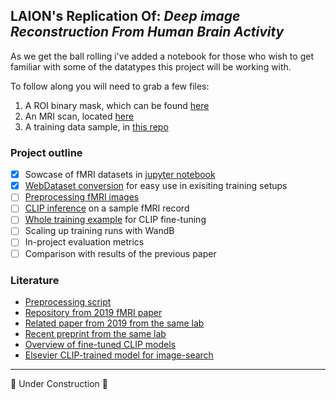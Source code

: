 LAION's Replication Of: *Deep image Reconstruction From Human Brain Activity*
---

As we get the ball rolling i've added a notebook for those who wish to get familiar with some of the datatypes this project will be working with. 

To follow along you will need to grab a few files:
1. A ROI binary mask, which can be found [here](https://openneuro.org/datasets/ds001506/versions/1.3.1/file-display/sourcedata:sub-01:anat:sub-01_mask_RH_HVC.nii.gz)
2. An MRI scan, located [here](https://openneuro.org/datasets/ds001506/versions/1.3.1/file-display/sub-01:ses-imagery01:anat:sub-01_ses-imagery01_inplaneT2.nii.gz)
3. A training data sample, in [this repo](https://github.com/KamitaniLab/DeepImageReconstruction/tree/master/data/fmri)

### Project outline
- [x] Sowcase of fMRI datasets in [jupyter notebook](fMRI_FileTypes.ipynb)
- [x] [WebDataset conversion](fMRI_h5_to_wds.ipynb) for easy use in exisiting training setups
- [ ] [Preprocessing fMRI images](https://github.com/KamitaniLab/End2EndDeepImageReconstruction/blob/master/end2end_create_lmdb.py)
- [ ] [CLIP inference](fMRI_CLIP_inference.ipynb) on a sample fMRI record
- [ ] [Whole training example](fMRI_CLIP_training.ipynb) for CLIP fine-tuning
- [ ] Scaling up training runs with WandB
- [ ] In-project evaluation metrics
- [ ] Comparison with results of the previous paper

### Literature
- [Preprocessing script](https://github.com/KamitaniLab/End2EndDeepImageReconstruction/blob/master/end2end_create_lmdb.py)
- [Repository from 2019 fMRI paper](https://github.com/KamitaniLab/End2EndDeepImageReconstruction)
- [Related paper from 2019 from the same lab](https://www.frontiersin.org/articles/10.3389/fncom.2019.00021/full)
- [Recent preprint from the same lab](https://www.biorxiv.org/content/10.1101/2021.12.31.474501v1.full.pdf+html )
- [Overview of fine-tuned CLIP models](http://sujitpal.blogspot.com/2021/10/fine-tuning-openai-clip-for-different.html)
- [Elsevier CLIP-trained model for image-search](https://github.com/elsevierlabs-os/clip-image-search)

--- 
🚧 Under Construction 🚧
